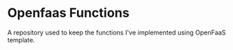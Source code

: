 # Openfaas Functions
A repository used to keep the functions I've implemented using OpenFaaS template.

